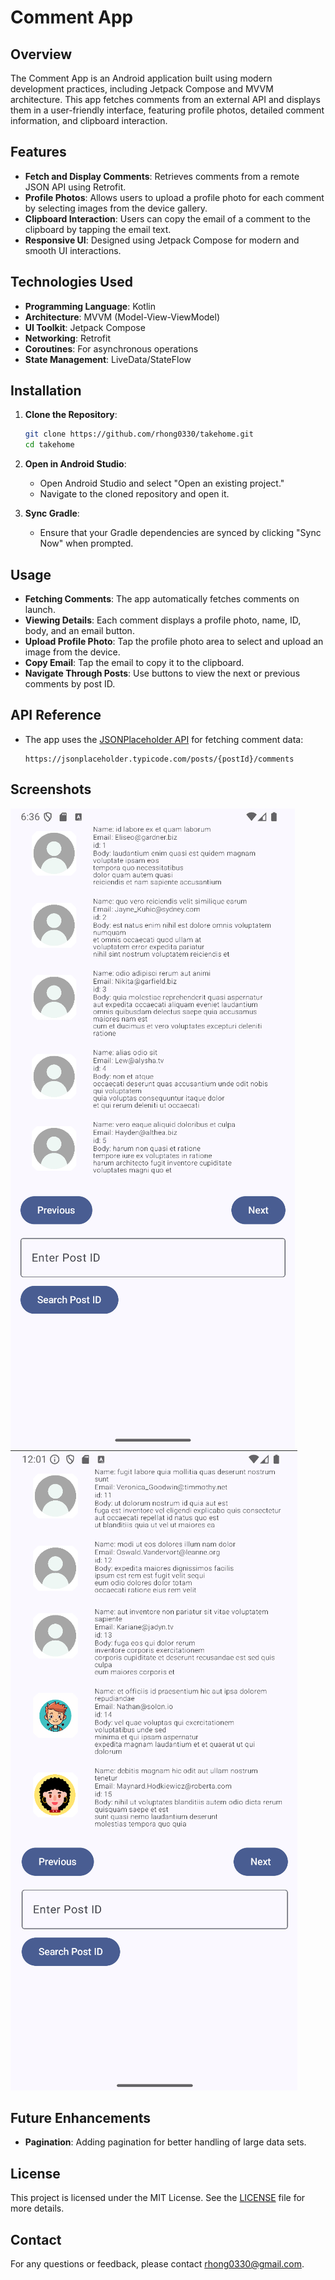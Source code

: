 # Comment App

## Overview
The Comment App is an Android application built using modern development practices, including Jetpack Compose and MVVM architecture. This app fetches comments from an external API and displays them in a user-friendly interface, featuring profile photos, detailed comment information, and clipboard interaction.

## Features
- **Fetch and Display Comments**: Retrieves comments from a remote JSON API using Retrofit.
- **Profile Photos**: Allows users to upload a profile photo for each comment by selecting images from the device gallery.
- **Clipboard Interaction**: Users can copy the email of a comment to the clipboard by tapping the email text.
- **Responsive UI**: Designed using Jetpack Compose for modern and smooth UI interactions.

## Technologies Used
- **Programming Language**: Kotlin
- **Architecture**: MVVM (Model-View-ViewModel)
- **UI Toolkit**: Jetpack Compose
- **Networking**: Retrofit
- **Coroutines**: For asynchronous operations
- **State Management**: LiveData/StateFlow

## Installation
1. **Clone the Repository**:
   ```bash
   git clone https://github.com/rhong0330/takehome.git
   cd takehome
   ```
2. **Open in Android Studio**:
    - Open Android Studio and select "Open an existing project."
    - Navigate to the cloned repository and open it.

3. **Sync Gradle**:
    - Ensure that your Gradle dependencies are synced by clicking "Sync Now" when prompted.

## Usage
- **Fetching Comments**: The app automatically fetches comments on launch.
- **Viewing Details**: Each comment displays a profile photo, name, ID, body, and an email button.
- **Upload Profile Photo**: Tap the profile photo area to select and upload an image from the device.
- **Copy Email**: Tap the email to copy it to the clipboard.
- **Navigate Through Posts**: Use buttons to view the next or previous comments by post ID.

## API Reference
- The app uses the [JSONPlaceholder API](https://jsonplaceholder.typicode.com/) for fetching comment data:
  ```
  https://jsonplaceholder.typicode.com/posts/{postId}/comments
  ```

## Screenshots
![Screenshot1](assets/screenshot1.png)
![Screenshot2](assets/screenshot2.png)

## Future Enhancements
- **Pagination**: Adding pagination for better handling of large data sets.

## License
This project is licensed under the MIT License. See the [LICENSE](LICENSE) file for more details.

## Contact
For any questions or feedback, please contact [rhong0330@gmail.com](mailto:rhong0330@gmail.com).


